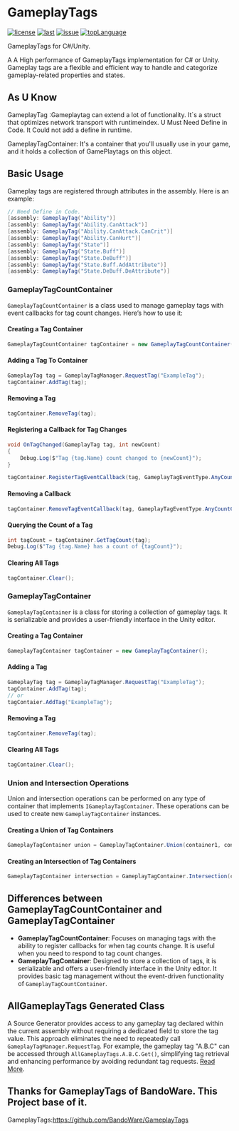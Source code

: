 # GameplayTags
[![license](https://img.shields.io/github/license/Alex-Rachel/GameplayTags.svg)](https://github.com/Alex-Rachel/GameplayTags/blob/main/LICENSE) 
[![last](https://img.shields.io/github/last-commit/Alex-Rachel/GameplayTags.svg)](https://github.com/Alex-Rachel/GameplayTags)
[![issue](https://img.shields.io/github/issues/Alex-Rachel/GameplayTags.svg)](https://github.com/Alex-Rachel/GameplayTags/issues)
[![topLanguage](https://img.shields.io/github/languages/top/Alex-Rachel/GameplayTags.svg)](https://github.com/Alex-Rachel/GameplayTags)


GameplayTags for C#/Unity. 

A A High performance of GameplayTags implementation for C# or Unity. Gameplay tags are a flexible and efficient way to handle and categorize gameplay-related properties and states.

## As U Know
GameplayTag :Gameplaytag can extend a lot of functionality. It`s a struct that optimizes network transport with runtimeindex. U Must Need Define in Code. It Could not add a define in runtime.

GameplayTagContainer: It's a container that you'll usually use in your game, and it holds a collection of GamePlaytags on this object.

## Basic Usage

Gameplay tags are registered through attributes in the assembly. Here is an example:

```csharp
// Need Define in Code.
[assembly: GameplayTag("Ability")]
[assembly: GameplayTag("Ability.CanAttack")]
[assembly: GameplayTag("Ability.CanAttack.CanCrit")]
[assembly: GameplayTag("Ability.CanHurt")]
[assembly: GameplayTag("State")]
[assembly: GameplayTag("State.Buff")]
[assembly: GameplayTag("State.DeBuff")]
[assembly: GameplayTag("State.Buff.AddAttribute")]
[assembly: GameplayTag("State.DeBuff.DeAttribute")]
```
### GameplayTagCountContainer

`GameplayTagCountContainer` is a class used to manage gameplay tags with event callbacks for tag count changes. Here’s how to use it:

#### Creating a Tag Container

```csharp
GameplayTagCountContainer tagContainer = new GameplayTagCountContainer();
```
#### Adding a Tag To Container

```csharp
GameplayTag tag = GameplayTagManager.RequestTag("ExampleTag");
tagContainer.AddTag(tag);
```

#### Removing a Tag

```csharp
tagContainer.RemoveTag(tag);
```

#### Registering a Callback for Tag Changes

```csharp
void OnTagChanged(GameplayTag tag, int newCount)
{
    Debug.Log($"Tag {tag.Name} count changed to {newCount}");
}

tagContainer.RegisterTagEventCallback(tag, GameplayTagEventType.AnyCountChange, OnTagChanged);
```

#### Removing a Callback

```csharp
tagContainer.RemoveTagEventCallback(tag, GameplayTagEventType.AnyCountChange, OnTagChanged);
```

#### Querying the Count of a Tag

```csharp
int tagCount = tagContainer.GetTagCount(tag);
Debug.Log($"Tag {tag.Name} has a count of {tagCount}");
```

#### Clearing All Tags

```csharp
tagContainer.Clear();
```

### GameplayTagContainer

`GameplayTagContainer` is a class for storing a collection of gameplay tags. It is serializable and provides a user-friendly interface in the Unity editor.

#### Creating a Tag Container

```csharp
GameplayTagContainer tagContainer = new GameplayTagContainer();
```

#### Adding a Tag

```csharp
GameplayTag tag = GameplayTagManager.RequestTag("ExampleTag");
tagContainer.AddTag(tag);
// or 
tagContaier.AddTag("ExampleTag");
```

#### Removing a Tag

```csharp
tagContainer.RemoveTag(tag);
```

#### Clearing All Tags

```csharp
tagContainer.Clear();
```

### Union and Intersection Operations

Union and intersection operations can be performed on any type of container that implements `IGameplayTagContainer`. These operations can be used to create new `GameplayTagContainer` instances.

#### Creating a Union of Tag Containers

```csharp
GameplayTagContainer union = GameplayTagContainer.Union(container1, container2);
```

#### Creating an Intersection of Tag Containers

```csharp
GameplayTagContainer intersection = GameplayTagContainer.Intersection(container1, container2);
```

## Differences between GameplayTagCountContainer and GameplayTagContainer

- **GameplayTagCountContainer**: Focuses on managing tags with the ability to register callbacks for when tag counts change. It is useful when you need to respond to tag count changes.
- **GameplayTagContainer**: Designed to store a collection of tags, it is serializable and offers a user-friendly interface in the Unity editor. It provides basic tag management without the event-driven functionality of `GameplayTagCountContainer`.

## AllGameplayTags Generated Class

A Source Generator provides access to any gameplay tag declared within the current assembly without requiring a dedicated field to store the tag value. This approach eliminates the need to repeatedly call `GameplayTagManager.RequestTag`. For example, the gameplay tag "A.B.C" can be accessed through `AllGameplayTags.A.B.C.Get()`, simplifying tag retrieval and enhancing performance by avoiding redundant tag requests. [Read More](Documentation~/CodeGeneration.md).


## Thanks for GameplayTags of BandoWare. This Project base of it.
GameplayTags:https://github.com/BandoWare/GameplayTags

